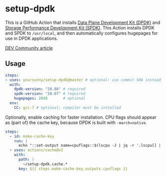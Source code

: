 # setup-dpdk

This is a GitHub Action that installs [Data Plane Development Kit (DPDK)](https://www.dpdk.org/) and [Storage Performance Development Kit (SPDK)](https://spdk.io/).
This Action installs DPDK and SPDK to `/usr/local`, and then automatically configures hugepages for use in DPDK applications.

[DEV Community article](https://dev.to/yoursunny/install-data-plane-development-kit-dpdk-and-build-ndn-dpdk-35o5)

## Usage

```yaml
steps:
- uses: yoursunny/setup-dpdk@master # optional: use commit SHA instead of 'master' to ensure stability
  with:
    dpdk-version: "20.08" # required
    spdk-version: "20.07" # required
    hugepages: 2048       # optional
  env:
    CC: gcc-7 # optional; compiler must be installed
```

Optionally, enable caching for faster installation.
CPU flags should appear as (part of) the cache key, because DPDK is built with `-march=native`.

```yaml
steps:
  - id: make-cache-key
    run: |
      echo "::set-output name=cpuflags::$(lscpu -J | jq -r '.lscpu[] | select(.field=="Flags:") | .data | gsub("[^a-z0-9]"; "")')"
  - uses: actions/cache@v2
    with:
      path: |
        ~/setup-dpdk.cache.*
      key: ${{ steps.make-cache-key.outputs.cpuflags }}
```
